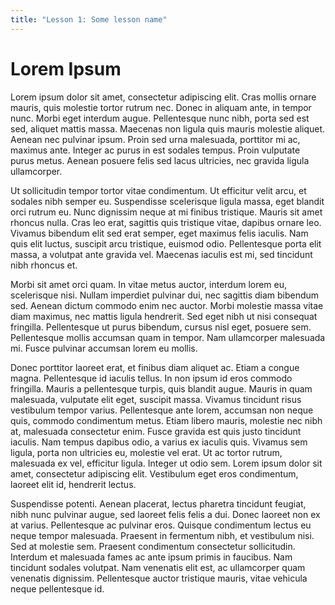 ```yaml
---
title: "Lesson 1: Some lesson name"
---
```


# Lorem Ipsum

Lorem ipsum dolor sit amet, consectetur adipiscing elit. Cras mollis ornare mauris, quis molestie tortor rutrum nec. Donec in aliquam ante, in tempor nunc. Morbi eget interdum augue. Pellentesque nunc nibh, porta sed est sed, aliquet mattis massa. Maecenas non ligula quis mauris molestie aliquet. Aenean nec pulvinar ipsum. Proin sed urna malesuada, porttitor mi ac, maximus ante. Integer ac purus in est sodales tempus. Proin vulputate purus metus. Aenean posuere felis sed lacus ultricies, nec gravida ligula ullamcorper.

Ut sollicitudin tempor tortor vitae condimentum. Ut efficitur velit arcu, et sodales nibh semper eu. Suspendisse scelerisque ligula massa, eget blandit orci rutrum eu. Nunc dignissim neque at mi finibus tristique. Mauris sit amet rhoncus nulla. Cras leo erat, sagittis quis tristique vitae, dapibus ornare leo. Vivamus bibendum elit sed erat semper, eget maximus felis iaculis. Nam quis elit luctus, suscipit arcu tristique, euismod odio. Pellentesque porta elit massa, a volutpat ante gravida vel. Maecenas iaculis est mi, sed tincidunt nibh rhoncus et.

Morbi sit amet orci quam. In vitae metus auctor, interdum lorem eu, scelerisque nisi. Nullam imperdiet pulvinar dui, nec sagittis diam bibendum sed. Aenean dictum commodo enim nec auctor. Morbi molestie massa vitae diam maximus, nec mattis ligula hendrerit. Sed eget nibh ut nisi consequat fringilla. Pellentesque ut purus bibendum, cursus nisl eget, posuere sem. Pellentesque mollis accumsan quam in tempor. Nam ullamcorper malesuada mi. Fusce pulvinar accumsan lorem eu mollis.

Donec porttitor laoreet erat, et finibus diam aliquet ac. Etiam a congue magna. Pellentesque id iaculis tellus. In non ipsum id eros commodo fringilla. Mauris a pellentesque turpis, quis blandit augue. Mauris in quam malesuada, vulputate elit eget, suscipit massa. Vivamus tincidunt risus vestibulum tempor varius. Pellentesque ante lorem, accumsan non neque quis, commodo condimentum metus. Etiam libero mauris, molestie nec nibh at, malesuada consectetur enim. Fusce gravida est quis justo tincidunt iaculis. Nam tempus dapibus odio, a varius ex iaculis quis. Vivamus sem ligula, porta non ultricies eu, molestie vel erat. Ut ac tortor rutrum, malesuada ex vel, efficitur ligula. Integer ut odio sem. Lorem ipsum dolor sit amet, consectetur adipiscing elit. Vestibulum eget eros condimentum, laoreet elit id, hendrerit lectus.

Suspendisse potenti. Aenean placerat, lectus pharetra tincidunt feugiat, nibh nunc pulvinar augue, sed laoreet felis felis a dui. Donec laoreet non ex at varius. Pellentesque ac pulvinar eros. Quisque condimentum lectus eu neque tempor malesuada. Praesent in fermentum nibh, et vestibulum nisi. Sed at molestie sem. Praesent condimentum consectetur sollicitudin. Interdum et malesuada fames ac ante ipsum primis in faucibus. Nam tincidunt sodales volutpat. Nam venenatis elit est, ac ullamcorper quam venenatis dignissim. Pellentesque auctor tristique mauris, vitae vehicula neque pellentesque id.
